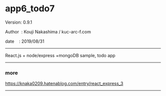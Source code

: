 ﻿# app6_todo7

 Version: 0.9.1

 Author  : Kouji Nakashima / kuc-arc-f.com

 date    : 2019/08/31

***

React.js + node/express +mongoDB sample, todo app


***
### more

https://knaka0209.hatenablog.com/entry/react_express_3

***

